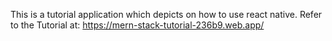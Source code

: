 This is a tutorial application which depicts on how to use react native.
Refer to the Tutorial at: https://mern-stack-tutorial-236b9.web.app/